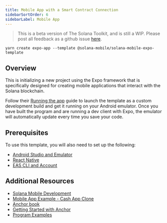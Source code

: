 ```yaml
---
title: Mobile App with a Smart Contract Connection
sidebarSortOrder: 6
sidebarLabel: Mobile App
---
```


> This is a beta version of The Solana Toolkit, and is still a WIP. Please post
> all feedback as a github issue
> [here](https://github.com/solana-foundation/developer-content/issues).

```shell
yarn create expo-app --template @solana-mobile/solana-mobile-expo-template
```

## Overview

This is initializing a new project using the Expo framework that is specifically
designed for creating mobile applications that interact with the Solana
blockchain.

Follow their
[Running the app](https://docs.solanamobile.com/react-native/expo#running-the-app)
guide to launch the template as a custom development build and get it running on
your Android emulator. Once you have built the program and are running a dev
client with Expo, the emulator will automatically update every time you save
your code.

## Prerequisites

To use this template, you will also need to set up the following:

- [Android Studio and Emulator](https://docs.solanamobile.com/getting-started/development-setup)
- [React Native](https://reactnative.dev/docs/environment-setup?platform=android)
- [EAS CLI and Account](https://docs.expo.dev/build/setup/)

## Additional Resources

- [Solana Mobile Development](https://docs.solanamobile.com/getting-started/intro)
- [Mobile App Example - Cash App Clone](../../../content/guides/dapps/cash-app.md)
- [Anchor book](https://www.anchor-lang.com/)
- [Getting Started with Anchor](../../programs/anchor/index.md)
- [Program Examples](https://github.com/solana-developers/program-examples)
